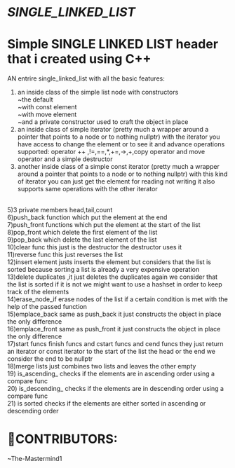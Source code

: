 # _SINGLE_LINKED_LIST_
# Simple SINGLE LINKED LIST  header that i created using C++
AN entrire single_linked_list with all the basic features:
<br>
1) an  inside class of the simple list node with constructors<br>
~the default<br>
~with const element<br>
~with move element<br>
~and a private constructor used to craft the object in place<br>
3) an inside class of simple iterator (pretty much a wrapper around a pointer that points to a node or to nothing nullptr)
   with the iterator you have access to change the element or to see it and advance
   operations supported: operator ++ ,!=,==,*,+=,->,+,copy operator and move operator and a simple destructor <br>
4) another inside class of a simple const iterator (pretty much a wrapper around a pointer that points to a node or to nothing nullptr)
    with this kind of iterator you can just get the element for reading not writing it also supports same operations with the other iterator <br>
<br>
5)3 private members head,tail,count <br>
6)push_back function which put the element at the end <br>
7)push_front functions  which put the element at the start of the list <br>
8)pop_front which delete the first element of the list <br>
9)pop_back which delete the last element of the list<br>
10)clear func this just is the destructor the destructor uses it<br>
11)reverse func this just reverses the list<br>
12)insert element justs inserts the element but considers that the list is sorted because sorting a list is already a very expensive operation<br>
13)delete duplicates ,it just deletes the duplicates again we consider that the list is sorted if it is not we might want to use a hashset in order to keep track of the elements<br>
14)erase_node_if erase nodes of the list if a certain condition is met with the help of the passed function<br>
15)emplace_back same as push_back it just constructs the object in place the only difference<br>
16)emplace_front same as push_front it just constructs the object in place the only difference<br>
17)start funcs finish funcs and cstart funcs and cend funcs they just return an iterator or const iterator to the start of the list the head or the end we consider the end to be nullptr<br>
18)merge lists just combines two lists and leaves the other empty<br>
19) is_ascending_ checks if the elements are in ascending order using a compare func<br>
20) is_descending_ checks if the elements are in descending order using a compare func<br>
21) is sorted checks if the elements are either sorted in  ascending or descending order<br>

# 👥CONTRIBUTORS:

~The-Mastermind1
